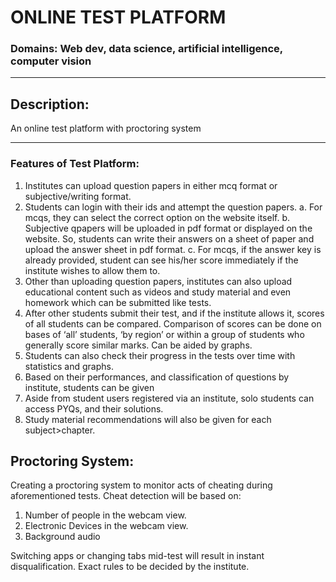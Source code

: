# **ONLINE TEST PLATFORM**

### **Domains:** Web dev, data science, artificial intelligence, computer vision 

---

## Description:
An online test platform with proctoring system

---

### **Features** of Test Platform:
1. Institutes can upload question papers in either mcq format or subjective/writing format.
2. Students can login with their ids and attempt the question papers.
a. For mcqs, they can select the correct option on the website itself.
b. Subjective qpapers will be uploaded in pdf format or displayed on the website.
So, students can write their answers on a sheet of paper and upload the answer sheet in pdf format.
c. For mcqs, if the answer key is already provided, student can see his/her score immediately if the institute
wishes to allow them to.
3. Other than uploading question papers, institutes can also upload educational content such as videos and study
material and even homework which can be submitted like tests.
4. After other students submit their test, and if the institute allows it, scores of all students can be compared.
Comparison of scores can be done on bases of ‘all’ students, ‘by region’ or within a group of students who
generally score similar marks. Can be aided by graphs.
5. Students can also check their progress in the tests over time with statistics and graphs.
6. Based on their performances, and classification of questions by institute, students can be given
7. Aside from student users registered via an institute, solo students can access PYQs, and their solutions.
8. Study material recommendations will also be given for each subject&gt;chapter.

## Proctoring System:
Creating a proctoring system to monitor acts of cheating during aforementioned tests.
Cheat detection will be based on:
1. Number of people in the webcam view.
2. Electronic Devices in the webcam view.
3. Background audio

Switching apps or changing tabs mid-test will result in instant disqualification. Exact rules to be decided by the
institute.